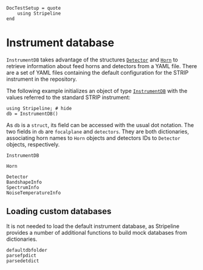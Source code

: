 ```@meta
DocTestSetup = quote
    using Stripeline
end
```

# Instrument database

`InstrumentDB` takes advantage of the structures [`Detector`](@ref) and
[`Horn`](@ref) to retrieve information about feed horns and detectors from
a YAML file. There are a set of YAML files containing the default configuration
for the STRIP instrument in the repository.

The following example initializes an object of type [`InstrumentDB`](@ref) with
the values referred to the standard STRIP instrument:

```@repl instrumentdbexample
using Stripeline; # hide
db = InstrumentDB()
```

As `db` is a `struct`, its field can be accessed with the usual dot notation. The
two fields in `db` are `focalplane` and `detectors`. They are both dictionaries,
associating horn names to `Horn` objects and detectors IDs to `Detector` objects,
respectively.


```@docs
InstrumentDB
```

```@docs
Horn
```

```@docs
Detector
BandshapeInfo
SpectrumInfo
NoiseTemperatureInfo
```

## Loading custom databases

It is not needed to load the default instrument database, as Stripeline provides
a number of additional functions to build mock databases from dictionaries.

```@docs
defaultdbfolder
parsefpdict
parsedetdict
```